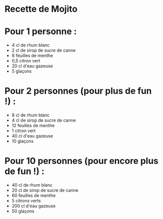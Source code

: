 # Recette de Mojito

# Pour 1 personne :
- 4 cl de rhum blanc
- 2 cl de sirop de sucre de canne
- 6 feuilles de menthe
- 0,5 citron vert
- 20 cl d'eau gazeuse
- 5 glaçons

# Pour 2 personnes (pour plus de fun !) :
- 8 cl de rhum blanc
- 4 cl de sirop de sucre de canne
- 12 feuilles de menthe
- 1 citron vert
- 40 cl d'eau gazeuse
- 10 glaçons

# Pour 10 personnes (pour encore plus de fun !) :
- 40 cl de rhum blanc
- 20 cl de sirop de sucre de canne
- 60 feuilles de menthe
- 5 citrons verts
- 200 cl d'eau gazeuse
- 50 glaçons